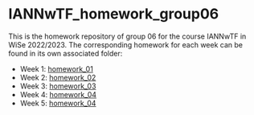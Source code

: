 # IANNwTF_homework_group06

This is the homework repository of group 06 for the course IANNwTF in WiSe 2022/2023. The corresponding homework for each week can be found in its own associated folder: 
 - Week 1: [homework_01](homework_01)
 - Week 2: [homework_02](homework_02)
 - Week 3: [homework_03](homework_03)
 - Week 4: [homework_04](homework_04)
 - Week 5: [homework_04](homework_05)
